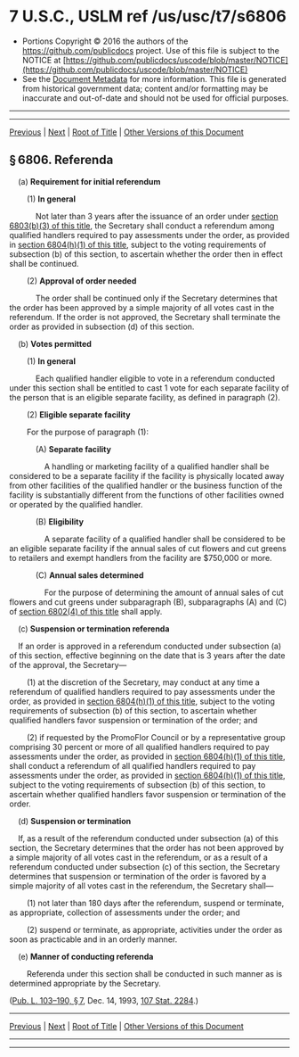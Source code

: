 ---
---

# 7 U.S.C., USLM ref /us/usc/t7/s6806

* Portions Copyright © 2016 the authors of the https://github.com/publicdocs project.
  Use of this file is subject to the NOTICE at [https://github.com/publicdocs/uscode/blob/master/NOTICE](https://github.com/publicdocs/uscode/blob/master/NOTICE)
* See the [Document Metadata](././../../../..//README.md) for more information.
  This file is generated from historical government data; content and/or formatting may be inaccurate and out-of-date and should not be used for official purposes.

----------
----------

[Previous](./../../../..//us/usc/t7/ch97/m__us_usc_t7_s6805.md) | [Next](./../../../..//us/usc/t7/ch97/m__us_usc_t7_s6807.md) | [Root of Title](./../../../../) | [Other Versions of this Document](https://publicdocs.github.io/go/links?ns=uslm&ref=%2Fus%2Fusc%2Ft7%2Fs6806)

## § 6806. Referenda

    (a) __Requirement for initial referendum__ 

        (1) __In general__ 

            Not later than 3 years after the issuance of an order under [section 6803(b)(3) of this title][/us/usc/t7/s6803/b/3], the Secretary shall conduct a referendum among qualified handlers required to pay assessments under the order, as provided in [section 6804(h)(1) of this title][/us/usc/t7/s6804/h/1], subject to the voting requirements of subsection (b) of this section, to ascertain whether the order then in effect shall be continued.

        (2) __Approval of order needed__ 

            The order shall be continued only if the Secretary determines that the order has been approved by a simple majority of all votes cast in the referendum. If the order is not approved, the Secretary shall terminate the order as provided in subsection (d) of this section.

    (b) __Votes permitted__ 

        (1) __In general__ 

            Each qualified handler eligible to vote in a referendum conducted under this section shall be entitled to cast 1 vote for each separate facility of the person that is an eligible separate facility, as defined in paragraph (2).

        (2) __Eligible separate facility__ 

        For the purpose of paragraph (1):

            (A) __Separate facility__ 

                A handling or marketing facility of a qualified handler shall be considered to be a separate facility if the facility is physically located away from other facilities of the qualified handler or the business function of the facility is substantially different from the functions of other facilities owned or operated by the qualified handler.

            (B) __Eligibility__ 

                A separate facility of a qualified handler shall be considered to be an eligible separate facility if the annual sales of cut flowers and cut greens to retailers and exempt handlers from the facility are $750,000 or more.

            (C) __Annual sales determined__ 

                For the purpose of determining the amount of annual sales of cut flowers and cut greens under subparagraph (B), subparagraphs (A) and (C) of [section 6802(4) of this title][/us/usc/t7/s6802/4] shall apply.

    (c) __Suspension or termination referenda__ 

    If an order is approved in a referendum conducted under subsection (a) of this section, effective beginning on the date that is 3 years after the date of the approval, the Secretary—

        (1) at the discretion of the Secretary, may conduct at any time a referendum of qualified handlers required to pay assessments under the order, as provided in [section 6804(h)(1) of this title][/us/usc/t7/s6804/h/1], subject to the voting requirements of subsection (b) of this section, to ascertain whether qualified handlers favor suspension or termination of the order; and

        (2) if requested by the PromoFlor Council or by a representative group comprising 30 percent or more of all qualified handlers required to pay assessments under the order, as provided in [section 6804(h)(1) of this title][/us/usc/t7/s6804/h/1], shall conduct a referendum of all qualified handlers required to pay assessments under the order, as provided in [section 6804(h)(1) of this title][/us/usc/t7/s6804/h/1], subject to the voting requirements of subsection (b) of this section, to ascertain whether qualified handlers favor suspension or termination of the order.

    (d) __Suspension or termination__ 

    If, as a result of the referendum conducted under subsection (a) of this section, the Secretary determines that the order has not been approved by a simple majority of all votes cast in the referendum, or as a result of a referendum conducted under subsection (c) of this section, the Secretary determines that suspension or termination of the order is favored by a simple majority of all votes cast in the referendum, the Secretary shall—

        (1) not later than 180 days after the referendum, suspend or terminate, as appropriate, collection of assessments under the order; and

        (2) suspend or terminate, as appropriate, activities under the order as soon as practicable and in an orderly manner.

    (e) __Manner of conducting referenda__ 

        Referenda under this section shall be conducted in such manner as is determined appropriate by the Secretary.

([Pub. L. 103–190, § 7][/us/pl/103/190/s7], Dec. 14, 1993, [107 Stat. 2284][/us/stat/107/2284].)

----------

[Previous](./../../../..//us/usc/t7/ch97/m__us_usc_t7_s6805.md) | [Next](./../../../..//us/usc/t7/ch97/m__us_usc_t7_s6807.md) | [Root of Title](./../../../../) | [Other Versions of this Document](https://publicdocs.github.io/go/links?ns=uslm&ref=%2Fus%2Fusc%2Ft7%2Fs6806)

----------
----------

[/us/usc/t7/s6803/b/3]: https://publicdocs.github.io/go/links?ns=uslm&ref=%2Fus%2Fusc%2Ft7%2Fs6803%2Fb%2F3
[/us/usc/t7/s6804/h/1]: https://publicdocs.github.io/go/links?ns=uslm&ref=%2Fus%2Fusc%2Ft7%2Fs6804%2Fh%2F1
[/us/usc/t7/s6802/4]: https://publicdocs.github.io/go/links?ns=uslm&ref=%2Fus%2Fusc%2Ft7%2Fs6802%2F4
[/us/usc/t7/s6804/h/1]: https://publicdocs.github.io/go/links?ns=uslm&ref=%2Fus%2Fusc%2Ft7%2Fs6804%2Fh%2F1
[/us/usc/t7/s6804/h/1]: https://publicdocs.github.io/go/links?ns=uslm&ref=%2Fus%2Fusc%2Ft7%2Fs6804%2Fh%2F1
[/us/usc/t7/s6804/h/1]: https://publicdocs.github.io/go/links?ns=uslm&ref=%2Fus%2Fusc%2Ft7%2Fs6804%2Fh%2F1
[/us/pl/103/190/s7]: https://publicdocs.github.io/go/links?ns=uslm&ref=%2Fus%2Fpl%2F103%2F190%2Fs7
[/us/stat/107/2284]: https://publicdocs.github.io/go/links?ns=uslm&ref=%2Fus%2Fstat%2F107%2F2284


